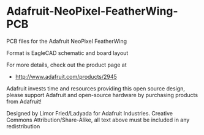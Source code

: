 # Adafruit-NeoPixel-FeatherWing-PCB
PCB files for the Adafruit NeoPixel FeatherWing

Format is EagleCAD schematic and board layout

For more details, check out the product page at

  * http://www.adafruit.com/products/2945

Adafruit invests time and resources providing this open source design, please support Adafruit and open-source hardware by purchasing products from Adafruit!

Designed by Limor Fried/Ladyada for Adafruit Industries.
Creative Commons Attribution/Share-Alike, all text above must be included in any redistribution

